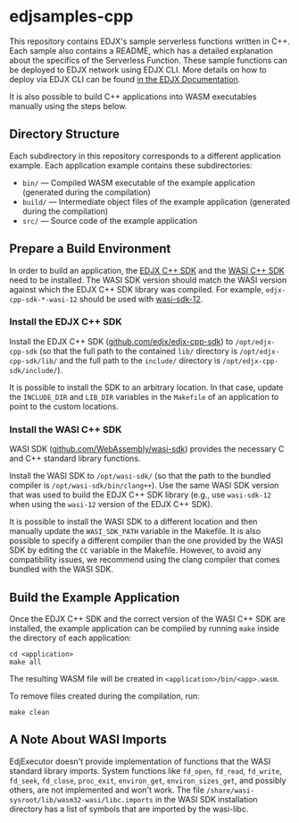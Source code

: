 <!--
title: .'EDJX Serverless C++ Samples'
description: 'Different detailed serverless example functions in C++ to get started with Serverless@EDJX'
platform: EDJX
language: C++
-->

# edjsamples-cpp

This repository contains EDJX's sample serverless functions written in C++.
Each sample also contains a README, which has a detailed explanation about
the specifics of the Serverless Function. These sample functions can be
deployed to EDJX network using EDJX CLI. More details on how to deploy via
EDJX CLI can be found [in the EDJX Documentation](https://docs.edjx.io/docs/latest/how_tos/cli_build_wasm_file.html).

It is also possible to build C++ applications into WASM executables manually
using the steps below.

## Directory Structure

Each subdirectory in this repository corresponds to a different application
example. Each application example contains these subdirectories:

- `bin/` &mdash; Compiled WASM executable of the example application
(generated during the compilation)
- `build/` &mdash; Intermediate object files of the example application
(generated during the compilation)
- `src/` &mdash; Source code of the example application

## Prepare a Build Environment

In order to build an application, the [EDJX C++ SDK](https://github.com/edjx/edjx-cpp-sdk)
and the [WASI C++ SDK](https://github.com/WebAssembly/wasi-sdk) need to be
installed. The WASI SDK version should match the WASI version against which
the EDJX C++ SDK library was compiled. For example, `edjx-cpp-sdk-*-wasi-12`
should be used with [wasi-sdk-12](https://github.com/WebAssembly/wasi-sdk/releases/tag/wasi-sdk-12).

### Install the EDJX C++ SDK

Install the EDJX C++ SDK ([github.com/edjx/edjx-cpp-sdk](https://github.com/edjx/edjx-cpp-sdk))
to `/opt/edjx-cpp-sdk` (so that the full path to the contained `lib/`
directory is `/opt/edjx-cpp-sdk/lib/` and the full path to the `include/`
directory is `/opt/edjx-cpp-sdk/include/`).

It is possible to install the SDK to an arbitrary location. In that case,
update the `INCLUDE_DIR` and `LIB_DIR` variables in the `Makefile` of an
application to point to the custom locations.

### Install the WASI C++ SDK

WASI SDK ([github.com/WebAssembly/wasi-sdk](https://github.com/WebAssembly/wasi-sdk))
provides the necessary C and C++ standard library functions.

Install the WASI SDK to `/opt/wasi-sdk/` (so that the path to the bundled
compiler is `/opt/wasi-sdk/bin/clang++`). Use the same WASI
SDK version that was used to build the EDJX C++ SDK library (e.g., use
`wasi-sdk-12` when using the `wasi-12` version of the EDJX C++ SDK).

It is possible to install the WASI SDK to
a different location and then manually update the `WASI_SDK_PATH` variable in
the Makefile. It is also possible to specify a different compiler than
the one provided by the WASI SDK by editing the `CC` variable in the Makefile.
However, to avoid any compatibility issues, we recommend using the clang
compiler that comes bundled with the WASI SDK.

## Build the Example Application

Once the EDJX C++ SDK and the correct version of the WASI C++ SDK are installed,
the example application can be compiled by running `make` inside the directory
of each application:

    cd <application>
    make all

The resulting WASM file will be created in `<application>/bin/<app>.wasm`.

To remove files created during the compilation, run:

    make clean

## A Note About WASI Imports

EdjExecutor doesn't provide implementation of functions that the
WASI standard library imports. System functions like `fd_open`, `fd_read`,
`fd_write`, `fd_seek`, `fd_close`, `proc_exit`, `environ_get`,
`environ_sizes_get`, and possibly others, are not implemented and won't work.
The file `/share/wasi-sysroot/lib/wasm32-wasi/libc.imports` in the WASI SDK
installation directory has a list of symbols that are imported by the wasi-libc.
